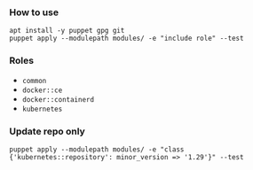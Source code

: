 ### How to use

```
apt install -y puppet gpg git
puppet apply --modulepath modules/ -e "include role" --test
```

### Roles
* `common`
* `docker::ce`
* `docker::containerd`
* `kubernetes`

### Update repo only
```
puppet apply --modulepath modules/ -e "class {'kubernetes::repository': minor_version => '1.29'}" --test
```
